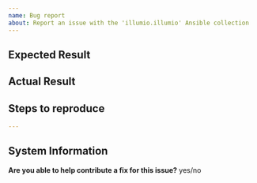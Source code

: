 ```yaml
---
name: Bug report
about: Report an issue with the 'illumio.illumio' Ansible collection
---
```


<!-- Problem overview -->

## Expected Result  

<!-- What you expected to happen -->

## Actual Result  

<!-- What actually happened -->

## Steps to reproduce  

<!-- Smallest inventory/playbook to reproduce the issue -->

```yaml
---

```

## System Information  

<!-- Information about your system - Ansible version, python version, OS, 
    packages installed, anything you think could help identify or may be
    contributing to the problem -->

**Are you able to help contribute a fix for this issue?** yes/no
